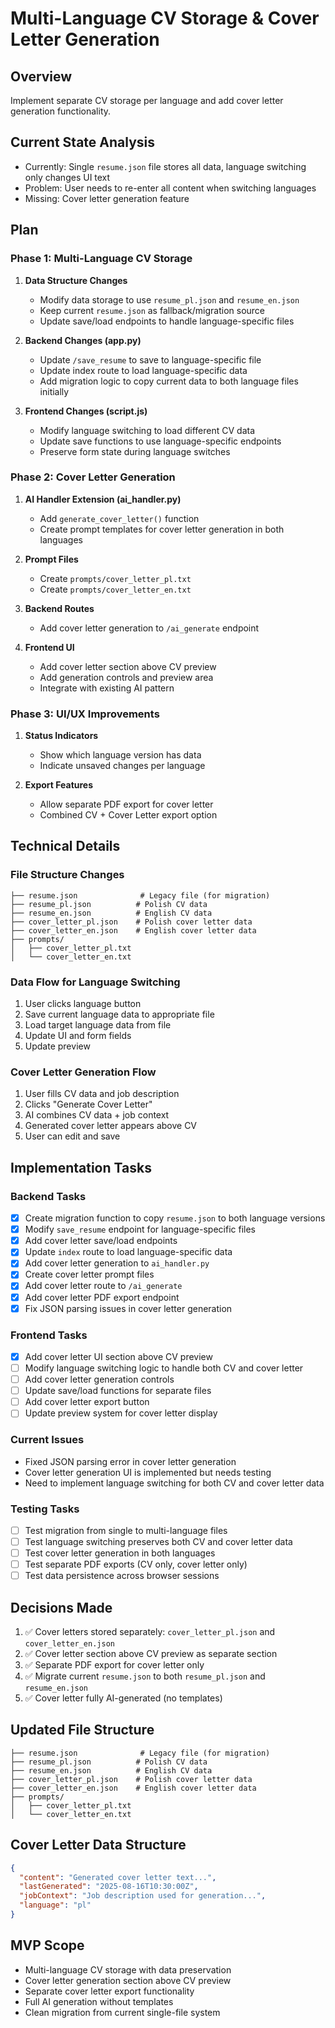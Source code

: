 # Multi-Language CV Storage & Cover Letter Generation

## Overview
Implement separate CV storage per language and add cover letter generation functionality.

## Current State Analysis
- Currently: Single `resume.json` file stores all data, language switching only changes UI text
- Problem: User needs to re-enter all content when switching languages
- Missing: Cover letter generation feature

## Plan

### Phase 1: Multi-Language CV Storage
1. **Data Structure Changes**
   - Modify data storage to use `resume_pl.json` and `resume_en.json`
   - Keep current `resume.json` as fallback/migration source
   - Update save/load endpoints to handle language-specific files

2. **Backend Changes (app.py)**
   - Update `/save_resume` to save to language-specific file
   - Update index route to load language-specific data
   - Add migration logic to copy current data to both language files initially

3. **Frontend Changes (script.js)**
   - Modify language switching to load different CV data
   - Update save functions to use language-specific endpoints
   - Preserve form state during language switches

### Phase 2: Cover Letter Generation
1. **AI Handler Extension (ai_handler.py)**
   - Add `generate_cover_letter()` function
   - Create prompt templates for cover letter generation in both languages

2. **Prompt Files**
   - Create `prompts/cover_letter_pl.txt`
   - Create `prompts/cover_letter_en.txt`

3. **Backend Routes**
   - Add cover letter generation to `/ai_generate` endpoint

4. **Frontend UI**
   - Add cover letter section above CV preview
   - Add generation controls and preview area
   - Integrate with existing AI pattern

### Phase 3: UI/UX Improvements
1. **Status Indicators**
   - Show which language version has data
   - Indicate unsaved changes per language

2. **Export Features**
   - Allow separate PDF export for cover letter
   - Combined CV + Cover Letter export option

## Technical Details

### File Structure Changes
```
├── resume.json              # Legacy file (for migration)
├── resume_pl.json          # Polish CV data
├── resume_en.json          # English CV data
├── cover_letter_pl.json    # Polish cover letter data
├── cover_letter_en.json    # English cover letter data
├── prompts/
│   ├── cover_letter_pl.txt
│   └── cover_letter_en.txt
```

### Data Flow for Language Switching
1. User clicks language button
2. Save current language data to appropriate file
3. Load target language data from file
4. Update UI and form fields
5. Update preview

### Cover Letter Generation Flow
1. User fills CV data and job description
2. Clicks "Generate Cover Letter"
3. AI combines CV data + job context
4. Generated cover letter appears above CV
5. User can edit and save

## Implementation Tasks

### Backend Tasks
- [x] Create migration function to copy `resume.json` to both language versions
- [x] Modify `save_resume` endpoint for language-specific files
- [x] Add cover letter save/load endpoints
- [x] Update `index` route to load language-specific data
- [x] Add cover letter generation to `ai_handler.py`
- [x] Create cover letter prompt files
- [x] Add cover letter route to `/ai_generate`
- [x] Add cover letter PDF export endpoint
- [x] Fix JSON parsing issues in cover letter generation

### Frontend Tasks
- [x] Add cover letter UI section above CV preview
- [ ] Modify language switching logic to handle both CV and cover letter
- [ ] Add cover letter generation controls
- [ ] Update save/load functions for separate files
- [ ] Add cover letter export button
- [ ] Update preview system for cover letter display

### Current Issues
- Fixed JSON parsing error in cover letter generation
- Cover letter generation UI is implemented but needs testing
- Need to implement language switching for both CV and cover letter data

### Testing Tasks
- [ ] Test migration from single to multi-language files
- [ ] Test language switching preserves both CV and cover letter data
- [ ] Test cover letter generation in both languages
- [ ] Test separate PDF exports (CV only, cover letter only)
- [ ] Test data persistence across browser sessions

## Decisions Made
1. ✅ Cover letters stored separately: `cover_letter_pl.json` and `cover_letter_en.json`
2. ✅ Cover letter section above CV preview as separate section
3. ✅ Separate PDF export for cover letter only
4. ✅ Migrate current `resume.json` to both `resume_pl.json` and `resume_en.json`
5. ✅ Cover letter fully AI-generated (no templates)

## Updated File Structure
```
├── resume.json              # Legacy file (for migration)
├── resume_pl.json          # Polish CV data
├── resume_en.json          # English CV data
├── cover_letter_pl.json    # Polish cover letter data
├── cover_letter_en.json    # English cover letter data
├── prompts/
│   ├── cover_letter_pl.txt
│   └── cover_letter_en.txt
```

## Cover Letter Data Structure
```json
{
  "content": "Generated cover letter text...",
  "lastGenerated": "2025-08-16T10:30:00Z",
  "jobContext": "Job description used for generation...",
  "language": "pl"
}
```

## MVP Scope
- Multi-language CV storage with data preservation
- Cover letter generation section above CV preview
- Separate cover letter export functionality
- Full AI generation without templates
- Clean migration from current single-file system
